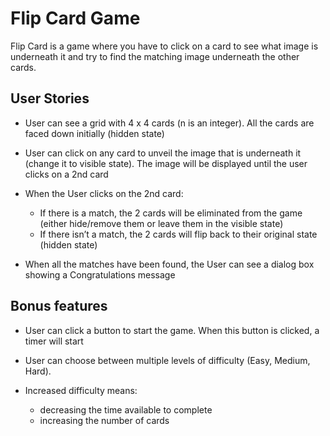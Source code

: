 # Flip Card Game

Flip Card is a game where you have to click on a card to see what image is underneath it and try to find the matching image underneath the other cards.

## User Stories

- User can see a grid with 4 x 4 cards (n is an integer). All the cards are faced down initially (hidden state)

- User can click on any card to unveil the image that is underneath it (change it to visible state). The image will be displayed until the user clicks on a 2nd card

- When the User clicks on the 2nd card:
  - If there is a match, the 2 cards will be eliminated from the game (either hide/remove them or leave them in the visible state)
  - If there isn’t a match, the 2 cards will flip back to their original state (hidden state)

- When all the matches have been found, the User can see a dialog box showing a Congratulations message

## Bonus features

 - User can click a button to start the game. When this button is clicked, a timer will start

 - User can choose between multiple levels of difficulty (Easy, Medium, Hard). 
 - Increased difficulty means: 
   - decreasing the time available to complete 
   - increasing the number of cards
